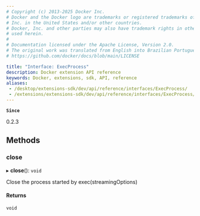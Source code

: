 ```yaml
---
# Copyright (c) 2013-2025 Docker Inc.
# Docker and the Docker logo are trademarks or registered trademarks of Docker,
# Inc. in the United States and/or other countries.
# Docker, Inc. and other parties may also have trademark rights in other terms
# used herein.
#
# Documentation licensed under the Apache License, Version 2.0.
# The original work was translated from English into Brazilian Portuguese.
# https://github.com/docker/docs/blob/main/LICENSE

title: "Interface: ExecProcess"
description: Docker extension API reference
keywords: Docker, extensions, sdk, API, reference
aliases:
 - /desktop/extensions-sdk/dev/api/reference/interfaces/ExecProcess/
 - /extensions/extensions-sdk/dev/api/reference/interfaces/ExecProcess/
---
```

**`Since`**

0.2.3

## Methods

### close

▸ **close**(): `void`

Close the process started by exec(streamingOptions)

#### Returns

`void`
